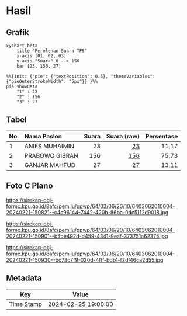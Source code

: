 # Hasil

## Grafik

```mermaid
xychart-beta
    title "Perolehan Suara TPS"
    x-axis [01, 02, 03]
    y-axis "Suara" 0 --> 156
    bar [23, 156, 27]
```

```mermaid
%%{init: {"pie": {"textPosition": 0.5}, "themeVariables": {"pieOuterStrokeWidth": "5px"}} }%%
pie showData
    "1" : 23
    "2" : 156
    "3" : 27
```

## Tabel

| No. | Nama Paslon    | Suara | Suara (raw) | Persentase |
|:--- |:-------------- | -----:| -----------:| ----------:|
| 1   | ANIES MUHAIMIN | 23    | [23][p-1]   | 11,17      |
| 2   | PRABOWO GIBRAN | 156   | [156][p-2]  | 75,73      |
| 3   | GANJAR MAHFUD  | 27    | [27][p-3]   | 13,11      |


[p-1]: https://github.com/gigit-pemilu/pemilu-2024-64-kalimantan-timur/blob/main/pilpres/hitung-suara/sub/64-kalimantan-timur/sub/03-berau/sub/06-gunung-tabur/sub/2010-melati-jaya/sub/004-tps/sub/paslon-1.txt
[p-2]: https://github.com/gigit-pemilu/pemilu-2024-64-kalimantan-timur/blob/main/pilpres/hitung-suara/sub/64-kalimantan-timur/sub/03-berau/sub/06-gunung-tabur/sub/2010-melati-jaya/sub/004-tps/sub/paslon-2.txt
[p-3]: https://github.com/gigit-pemilu/pemilu-2024-64-kalimantan-timur/blob/main/pilpres/hitung-suara/sub/64-kalimantan-timur/sub/03-berau/sub/06-gunung-tabur/sub/2010-melati-jaya/sub/004-tps/sub/paslon-3.txt

## Foto C Plano

https://sirekap-obj-formc.kpu.go.id/8afc/pemilu/ppwp/64/03/06/20/10/6403062010004-20240221-150821--c4c96144-7442-420b-86ba-0dc5112d9018.jpg

https://sirekap-obj-formc.kpu.go.id/8afc/pemilu/ppwp/64/03/06/20/10/6403062010004-20240221-150901--b5be492d-d459-4341-9eaf-373751a62375.jpg

https://sirekap-obj-formc.kpu.go.id/8afc/pemilu/ppwp/64/03/06/20/10/6403062010004-20240221-150930--bc73c7f9-020d-4fff-bdb1-f2df46ca2d55.jpg


## Metadata

| Key        | Value               |
| ---------- | ------------------- |
| Time Stamp | 2024-02-25 19:00:00 |




